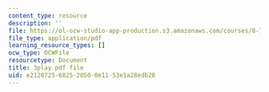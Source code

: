 ```yaml
---
content_type: resource
description: ''
file: https://ol-ocw-studio-app-production.s3.amazonaws.com/courses/8-701-introduction-to-nuclear-and-particle-physics-fall-2020/e2120725682520500e1153e1a28edb28_RmbJBq9kpbI.pdf
file_type: application/pdf
learning_resource_types: []
ocw_type: OCWFile
resourcetype: Document
title: 3play pdf file
uid: e2120725-6825-2050-0e11-53e1a28edb28
---
```

